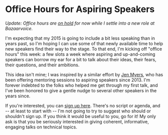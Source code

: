 # Office Hours for Aspiring Speakers

*Update: Office hours are [on hold](http://rmurphey.com/blog/2015/08/04/pausing-office-hours/) for now while I settle into a new role at Bazaarvoice.*

I'm expecting that my 2015 is going to include a bit less speaking than in years past, so I'm hoping I can use some of that newly available time to help new speakers find their way to the stage. To that end, I'm kicking off "office hours" this week: a few slots a week where aspiring and up-and-coming speakers can borrow my ear for a bit to talk about their ideas, their fears, their questions, and their ambitions.

This idea isn't mine; I was inspired by a similar effort by [Jen Myers](http://jenmyers.net/mentoring/), who has been offering mentoring sessions to aspiring speakers since 2013. I'm forever indebted to the folks who helped me get through my first talk, and I've been honored to give a gentle nudge to several other speakers in the years since.

If you're interested, you can [sign up here](http://calendly.com/rmurphey/office-hours). There's no script or agenda, and -- at least to start with -- I'm not going to try to suggest who should or shouldn't sign up. If you think it would be useful to you, go for it! My only ask is that you be seriously interested in giving coherent, informative, engaging talks on technical topics.
